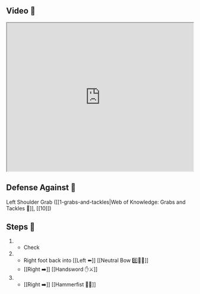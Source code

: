 ## Video 🎥

<iframe src="https://www.youtube.com/embed/IXZ6kr4VHQw?start=14&end=27" width="100%" height="400"></iframe>

## Defense Against 🤺

Left Shoulder Grab ([[1-grabs-and-tackles|Web of Knowledge: Grabs and Tackles 🤝]], [[10]])

## Steps 👣

1. - Check
2. - Right foot back into [[Left ⬅️]] [[Neutral Bow 0️⃣🧍‍♂️]]
    - [[Right ➡️]] [[Handsword ✋⚔️]]
3. - [[Right ➡️]] [[Hammerfist 🔨✊]]
